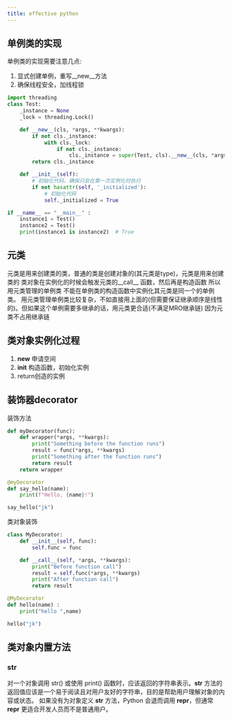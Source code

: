 ```yaml
---
title: effective python 
---
```



## 单例类的实现
单例类的实现需要注意几点:<br>
1. 显式创建单例，重写__new__方法
2. 确保线程安全，加线程锁

```python
import threading
class Test:
    _instance = None
    _lock = threading.Lock()

    def __new__(cls, *args, **kwargs):
        if not cls._instance:
            with cls._lock:
                if not cls._instance:
                    cls._instance = super(Test, cls).__new__(cls, *args, **kwargs)
        return cls._instance

    def __init__(self):
        # 初始化代码，确保只会在第一次实例化时执行
        if not hasattr(self, '_initialized'):
            # 初始化代码
            self._initialized = True

if __name__ == "__main__" :
    instance1 = Test()
    instance2 = Test()
    print(instance1 is instance2)  # True
```

## 元类
元类是用来创建类的类，普通的类是创建对象的(其元类是type)，元类是用来创建类的
类对象在实例化的时候会触发元类的__call__ 函数，然后再是构造函数 所以用元类管理的单例类
不能在单例类的构造函数中实例化其元类是同一个的单例类。
用元类管理单例类比较复杂，不如直接用上面的(但需要保证继承顺序是线性的)。但如果这个单例需要多继承的话，用元类更合适(不满足MRO继承链)
因为元类不占用继承链




## 类对象实例化过程
1. __new__ 申请空间
2. __init__ 构造函数，初始化实例
3. return创造的实例

## 装饰器decorator
装饰方法
```python
def myDecorator(func):
    def wrapper(*args, **kwargs):
        print("Something before the function runs")
        result = func(*args, **kwargs)
        print("Something after the function runs")
        return result
    return wrapper

@myDecorator
def say_hello(name):
    print(f"Hello, {name}!")

say_hello("jk")
```

类对象装饰
```python
class MyDecorator:
    def __init__(self, func):
        self.func = func

    def __call__(self, *args, **kwargs):
        print("Before function call")
        result = self.func(*args, **kwargs)
        print("After function call")
        return result

@MyDecorator
def hello(name) :
    print("hello ",name)

hello("jk")
```

## 类对象内置方法

### __str__
对一个对象调用 str() 或使用 print() 函数时，应该返回的字符串表示。__str__ 方法的返回值应该是一个易于阅读且对用户友好的字符串，目的是帮助用户理解对象的内容或状态。
如果没有为对象定义 __str__ 方法，Python 会退而调用 __repr__，但通常 __repr__ 更适合开发人员而不是普通用户。